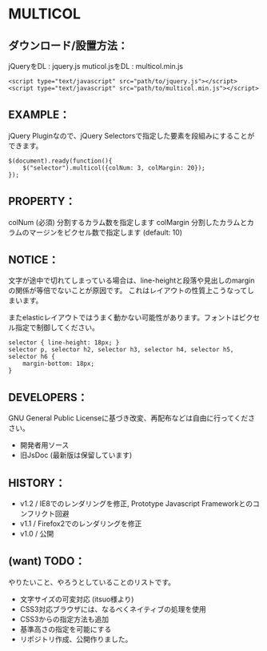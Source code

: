 MULTICOL
====================


ダウンロード/設置方法：
---------------------

jQueryをDL : jquery.js
muticol.jsをDL : multicol.min.js

    <script type="text/javascript" src="path/to/jquery.js"></script>
    <script type="text/javascript" src="path/to/multicol.min.js"></script>

EXAMPLE：
---------------------

jQuery Pluginなので、jQuery Selectorsで指定した要素を段組みにすることができます。

    $(document).ready(function(){
    	$("selector").multicol({colNum: 3, colMargin: 20});
    });

PROPERTY：
---------------------

colNum (必須)
分割するカラム数を指定します
colMargin
分割したカラムとカラムのマージンをピクセル数で指定します (default: 10)

NOTICE：
---------------------

文字が途中で切れてしまっている場合は、line-heightと段落や見出しのmarginの関係が等倍でないことが原因です。
これはレイアウトの性質上こうなってしまいます。

またelasticレイアウトではうまく動かない可能性があります。フォントはピクセル指定で制御してください。

    selector { line-height: 18px; }
    selector p, selector h2, selector h3, selector h4, selector h5, selector h6 {
    	margin-bottom: 18px;
    }

DEVELOPERS：
---------------------

GNU General Public Licenseに基づき改変、再配布などは自由に行ってくだささい。

* 開発者用ソース
* 旧JsDoc (最新版は保留しています)

HISTORY：
---------------------

* v1.2 / IE8でのレンダリングを修正, Prototype Javascript Frameworkとのコンフリクト回避
* v1.1 / Firefox2でのレンダリングを修正
* v1.0 / 公開

(want) TODO：
---------------------

やりたいこと、やろうとしていることのリストです。

* 文字サイズの可変対応 (itsuo様より)
* CSS3対応ブラウザには、なるべくネイティブの処理を使用
* CSS3からの指定方法も追加
* 基準高さの指定を可能にする
* リポジトリ作成、公開作りました。